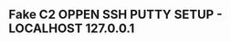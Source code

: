 <img src="https://cdn.discordapp.com/attachments/1325196140362076192/1337879600348270825/image.png?ex=67a90cf9&is=67a7bb79&hm=8ab92d221595b671d743b878ffab3b0f0444403dae405eaf9902687685caa6e2&" alt="">
<h2>Fake C2 OPPEN SSH PUTTY SETUP - LOCALHOST 127.0.0.1</h2>
